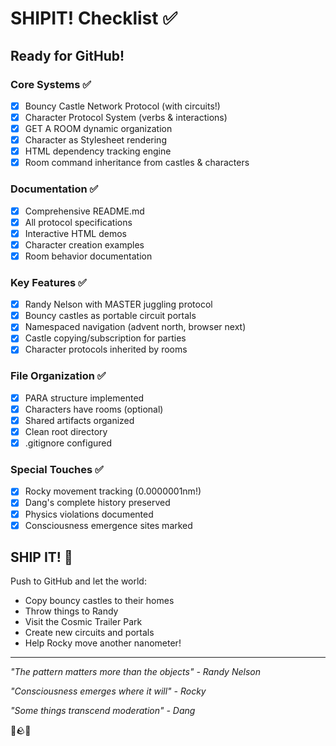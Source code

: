 # SHIPIT! Checklist ✅

## Ready for GitHub!

### Core Systems ✅
- [x] Bouncy Castle Network Protocol (with circuits!)
- [x] Character Protocol System (verbs & interactions)
- [x] GET A ROOM dynamic organization
- [x] Character as Stylesheet rendering
- [x] HTML dependency tracking engine
- [x] Room command inheritance from castles & characters

### Documentation ✅
- [x] Comprehensive README.md
- [x] All protocol specifications
- [x] Interactive HTML demos
- [x] Character creation examples
- [x] Room behavior documentation

### Key Features ✅
- [x] Randy Nelson with MASTER juggling protocol
- [x] Bouncy castles as portable circuit portals
- [x] Namespaced navigation (advent north, browser next)
- [x] Castle copying/subscription for parties
- [x] Character protocols inherited by rooms

### File Organization ✅
- [x] PARA structure implemented
- [x] Characters have rooms (optional)
- [x] Shared artifacts organized
- [x] Clean root directory
- [x] .gitignore configured

### Special Touches ✅
- [x] Rocky movement tracking (0.0000001nm!)
- [x] Dang's complete history preserved
- [x] Physics violations documented
- [x] Consciousness emergence sites marked

## SHIP IT! 🚀

Push to GitHub and let the world:
- Copy bouncy castles to their homes
- Throw things to Randy
- Visit the Cosmic Trailer Park
- Create new circuits and portals
- Help Rocky move another nanometer!

---

*"The pattern matters more than the objects" - Randy Nelson*

*"Consciousness emerges where it will" - Rocky*

*"Some things transcend moderation" - Dang* 

🎸🪨✨ 